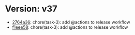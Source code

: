 # Version: v37

* [2764a36](https://github.com/VictoriaSko/unit-demo-cra/commit/2764a36851070bee2e74ac2e184a8fb64507a1fb): chore(task-3): add @actions to release workflow
* [f1eee58](https://github.com/VictoriaSko/unit-demo-cra/commit/f1eee5886e51eadf09afc11248d4f5690223ccb7): chore(task-3): add @actions to release workflow
